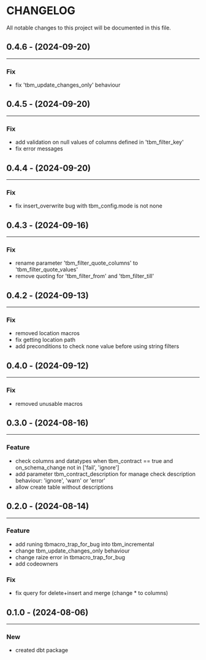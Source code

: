 # CHANGELOG

All notable changes to this project will be documented in this file.

## 0.4.6 - (2024-09-20)
---

### Fix
* fix 'tbm_update_changes_only' behaviour

## 0.4.5 - (2024-09-20)
---

### Fix
* add validation on null values of columns defined in 'tbm_filter_key'
* fix error messages

## 0.4.4 - (2024-09-20)
---

### Fix
* fix insert_overwrite bug with tbm_config.mode is not none

## 0.4.3 - (2024-09-16)
---

### Fix
* rename parameter 'tbm_filter_quote_columns' to 'tbm_filter_quote_values'
* remove quoting for 'tbm_filter_from' and 'tbm_filter_till'

## 0.4.2 - (2024-09-13)
---

### Fix
* removed location macros
* fix getting location path
* add preconditions to check none value before using string filters

## 0.4.0 - (2024-09-12)
---

### Fix
* removed unusable macros

## 0.3.0 - (2024-08-16)
---

### Feature
* check columns and datatypes when tbm_contract == true and on_schema_change not in ['fail', 'ignore']
* add parameter tbm_contract_description for manage check description behaviour: 'ignore', 'warn' or 'error'
* allow create table without descriptions

## 0.2.0 - (2024-08-14)
---

### Feature
* add runing tbmacro_trap_for_bug into tbm_incremental
* change tbm_update_changes_only behaviour
* change raize error in tbmacro_trap_for_bug
* add codeowners

### Fix
* fix query for delete+insert and merge (change * to columns)

## 0.1.0 - (2024-08-06)
---

### New
* created dbt package
